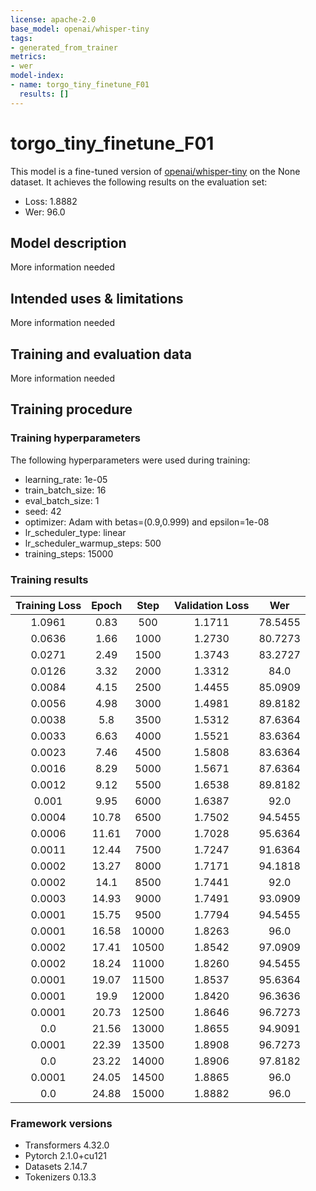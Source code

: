 ```yaml
---
license: apache-2.0
base_model: openai/whisper-tiny
tags:
- generated_from_trainer
metrics:
- wer
model-index:
- name: torgo_tiny_finetune_F01
  results: []
---
```


<!-- This model card has been generated automatically according to the information the Trainer had access to. You
should probably proofread and complete it, then remove this comment. -->

# torgo_tiny_finetune_F01

This model is a fine-tuned version of [openai/whisper-tiny](https://huggingface.co/openai/whisper-tiny) on the None dataset.
It achieves the following results on the evaluation set:
- Loss: 1.8882
- Wer: 96.0

## Model description

More information needed

## Intended uses & limitations

More information needed

## Training and evaluation data

More information needed

## Training procedure

### Training hyperparameters

The following hyperparameters were used during training:
- learning_rate: 1e-05
- train_batch_size: 16
- eval_batch_size: 1
- seed: 42
- optimizer: Adam with betas=(0.9,0.999) and epsilon=1e-08
- lr_scheduler_type: linear
- lr_scheduler_warmup_steps: 500
- training_steps: 15000

### Training results

| Training Loss | Epoch | Step  | Validation Loss | Wer     |
|:-------------:|:-----:|:-----:|:---------------:|:-------:|
| 1.0961        | 0.83  | 500   | 1.1711          | 78.5455 |
| 0.0636        | 1.66  | 1000  | 1.2730          | 80.7273 |
| 0.0271        | 2.49  | 1500  | 1.3743          | 83.2727 |
| 0.0126        | 3.32  | 2000  | 1.3312          | 84.0    |
| 0.0084        | 4.15  | 2500  | 1.4455          | 85.0909 |
| 0.0056        | 4.98  | 3000  | 1.4981          | 89.8182 |
| 0.0038        | 5.8   | 3500  | 1.5312          | 87.6364 |
| 0.0033        | 6.63  | 4000  | 1.5521          | 83.6364 |
| 0.0023        | 7.46  | 4500  | 1.5808          | 83.6364 |
| 0.0016        | 8.29  | 5000  | 1.5671          | 87.6364 |
| 0.0012        | 9.12  | 5500  | 1.6538          | 89.8182 |
| 0.001         | 9.95  | 6000  | 1.6387          | 92.0    |
| 0.0004        | 10.78 | 6500  | 1.7502          | 94.5455 |
| 0.0006        | 11.61 | 7000  | 1.7028          | 95.6364 |
| 0.0011        | 12.44 | 7500  | 1.7247          | 91.6364 |
| 0.0002        | 13.27 | 8000  | 1.7171          | 94.1818 |
| 0.0002        | 14.1  | 8500  | 1.7441          | 92.0    |
| 0.0003        | 14.93 | 9000  | 1.7491          | 93.0909 |
| 0.0001        | 15.75 | 9500  | 1.7794          | 94.5455 |
| 0.0001        | 16.58 | 10000 | 1.8263          | 96.0    |
| 0.0002        | 17.41 | 10500 | 1.8542          | 97.0909 |
| 0.0002        | 18.24 | 11000 | 1.8260          | 94.5455 |
| 0.0001        | 19.07 | 11500 | 1.8537          | 95.6364 |
| 0.0001        | 19.9  | 12000 | 1.8420          | 96.3636 |
| 0.0001        | 20.73 | 12500 | 1.8646          | 96.7273 |
| 0.0           | 21.56 | 13000 | 1.8655          | 94.9091 |
| 0.0001        | 22.39 | 13500 | 1.8908          | 96.7273 |
| 0.0           | 23.22 | 14000 | 1.8906          | 97.8182 |
| 0.0001        | 24.05 | 14500 | 1.8865          | 96.0    |
| 0.0           | 24.88 | 15000 | 1.8882          | 96.0    |


### Framework versions

- Transformers 4.32.0
- Pytorch 2.1.0+cu121
- Datasets 2.14.7
- Tokenizers 0.13.3
